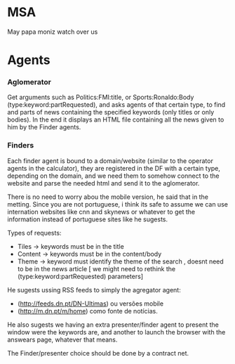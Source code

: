 # MSA
May papa moniz watch over us


# Agents

### Aglomerator
Get arguments such as Politics:FMI:title, or Sports:Ronaldo:Body (type:keyword:partRequested), and asks agents of that certain type,
to find and parts of news containing the specified keywords (only titles or only bodies). In the end it displays an HTML file containing all
the news given to him by the Finder agents.

### Finders
Each finder agent is bound to a domain/website (similar to the operator agents in the calculator), they are registered in the DF with a certain type, depending on the domain,
and we need them to somehow connect to the website and parse the needed html and send it to the aglomerator.


There is no need to worry abou the mobile version, he said that in the metting. Since you are not portuguese, i think its safe to assume we can use 
internation websites like cnn and skynews or whatever to get the information instead of portuguese sites like he sugests.

Types of requests:
* Tiles -> keywords must be in the title
* Content -> keywords must be in the content/body
* Theme -> keyword must identify the theme of the search , doesnt need to be in the news article [ we might need to rethink the (type:keyword:partRequested) parameters]

He sugests ussing RSS feeds to simply the agregator agent:
* (http://feeds.dn.pt/DN-Ultimas) ou versões mobile
* (http://m.dn.pt/m/home) como fonte de notícias. 

He also sugests we having an extra presenter/finder agent to present the window were the keywords are, and another to launch the browser with the answears page, whatever that means.


The Finder/presenter choice should be done by a contract net.
